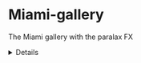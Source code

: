 # Miami-gallery
The Miami gallery with the paralax FX
<details>
   <img align="left" alt="codeSTACKr's GitHub Stats" src="https://github-readme-stats.vercel.app/api/top-langs/?username=FLWhy&langs_count=8&layout=compact" />
</details>
